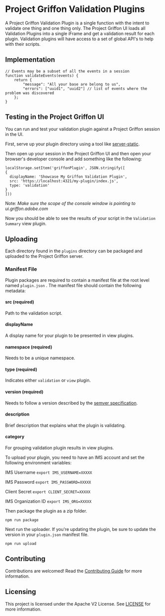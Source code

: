 # Project Griffon Validation Plugins

A Project Griffon Validation Plugin is a single function with the intent to validate one thing and one thing only. The Project Griffon UI loads all Validation Plugins into a single iFrame and get a validation result for each plugin. Validation plugins will have access to a set of global API's to help with their scripts.

## Implementation

```
// Events may be a subset of all the events in a session
function validateEvents(events) {
    return {
        "message": "All your base are belong to us",
        "errors": ["uuid1", "uuid2"] // list of events where the problem was discovered
    };
}
```

## Testing in the Project Griffon UI
You can run and test your validation plugin against a Project Griffon session in the UI.

First, serve up your plugin directory using a tool like [server-static](https://www.npmjs.com/package/serve-static).

Then open up your session in the Project Griffon UI and then open your browser's developer console and add something like the following:

```
localStorage.setItem('griffonPlugin', JSON.stringify([
{
  displayName: 'Showcase My Griffon Validation Plugin',
  src: 'https://localhost:4321/my-plugin/index.js',
  type: 'validation'
}
]))
```

Note: _Make sure the scope of the console window is pointing to ui.griffon.adobe.com_

Now you should be able to see the results of your script in the `Validation Summary` view plugin.

## Uploading

Each directory found in the `plugins` directory can be packaged and uploaded to the Project Griffon server. 

### Manifest File
Plugin packages are required to contain a manifest file at the root level named `plugin.json` . The manifest file should contain the following metadata:

#### src (required)
Path to the validation script.

#### displayName
A display name for your plugin to be presented in view plugins.

#### namespace (required)
Needs to be a unique namespace.

#### type (required)
Indicates either `validation` or `view` plugin.

#### version (required)
Needs to follow a version described by the [semver specification](https://semver.org/).

#### description
Brief description that explains what the plugin is validating.

#### category
For grouping validation plugin results in view plugins.

To upload your plugin, you need to have an IMS account and set the following environment variables:

IMS Username `export IMS_USERNAME=XXXXX`

IMS Password `export IMS_PASSWORD=XXXXX`

Client Secret `export CLIENT_SECRET=XXXXX`

IMS Organization ID `export IMS_ORG=XXXXX`

Then package the plugin as a zip folder.

```
npm run package
```

Next run the uploader. If you're updating the plugin, be sure to update the version in your `plugin.json` manifest file.

```
npm run upload
```

## Contributing

Contributions are welcomed! Read the [Contributing Guide](CONTRIBUTING.md) for more information.

## Licensing

This project is licensed under the Apache V2 License. See [LICENSE](LICENSE) for more information.
